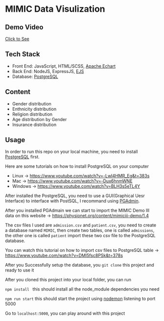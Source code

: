 # MIMIC Data Visulization

## Demo Video

[Click to See](https://youtu.be/124ah_uCnQM)

## Tech Stack

-   Front End: JavaScript, HTML/SCSS, [Apache Echart](https://echarts.apache.org/zh/index.html)
-   Back End: NodeJS, ExpressJS, [EJS](https://ejs.co/)
-   Database: [PostgreSQL](https://www.postgresql.org/)

## Content

-   Gender distribution
-   Enthnicity distribution
-   Religion distribution
-   Age distribution by Gender
-   Insurance distribution

## Usage

In order to run this repo on your local machine, you need to install [PostgreSQL](https://www.postgresql.org/) first.

Here are some tutorials on how to install PostgreSQL on your computer

-   Linux -> https://www.youtube.com/watch?v=-LwI4HMR_Eg&t=383s
-   Mac -> https://www.youtube.com/watch?v=-Dux6hnmWNE
-   Windows -> https://www.youtube.com/watch?v=BLH3s5eTL4Y

After installed the PostgreSQL, you need to use a GUI(Graphical Uesr Interface) to interface with PostSQL, I recommand using [PGAdmin](https://www.pgadmin.org/).

After you installed PGAdmain we can start to import the MIMIC Demo III data on this website -> https://physionet.org/content/mimiciii-demo/1.4

The csv files I used are `admission.csv` and `patient.csv`, you need to create a database named `MIMIC`, then create two tables, one is called `admissions`, the other one is called `patient` import these two csv file to the PostgreSQL database.

You can watch this tutorial on how to import csv files to PostgreSQL table ->
https://www.youtube.com/watch?v=DMl5fsc8PSk&t=378s

After you Successfully setup the database, you `git clone` this project and ready to use it

After you cloned this project into your local folder, you can run

`npm install ` this should install all the node_module dependencies you need

`npm run start` this should start the project using [nodemon](https://www.npmjs.com/package/nodemon) listening to port 5000

Go to `localhost:5000`, you can play around with this project
